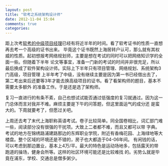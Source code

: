 ```yaml
---
layout: post
title: "软考之系统架构设计师"
date: 2012-11-04 15:04
comments: true
categories: 
---
```


距上次考[软考的中级项目经理](/blog/2012/05/27/take-the-exam/)已经有将近半年的时间。看了软考证书的性质一直想再去考一个高级的证书出来。
毕竟这个证书既然上海居转户认可，那么就有其权威的性质。起初想报考网络规划师，主要是想在考试的同时可以把网络知识学的全面一些。但随着下半年
论文等事宜，准备一门新的考试的时间并非很充足，所以最后换成了软件架构设计师。实际上下半年只有项目管理、网络规划、系统架构3门高级，项目管理
上半年考了中级，没有继续主要是因为第一书已经借出去了，第二考出来后还要等3年才能去换高级项目的证书。看了看架构师的题目，基本不需要太多额外
的准备工作。于是还是选了架构师。

复习一直进行的有条不紊，自己也想试试能否通过低强度的复习就通过。因为这一门总体而言对我并不难。麻烦主要是下午的问答题，但这里面运气的成分还
是蛮大的。下周就要考了，但愿过关吧。

上周还去考了末代上海职称英语考试。卷子比较简单。同全国卷相比，词汇部门难一些，阅读部分没有很强的干扰项。大致上二者都不难，而且又都可以带
字典。考试的地方在锦绣路浦建路那边的东辉职业学院，附近有香梅花园、上海绿地等大楼盘。整个区域的环境还是不错的，房子也大都造于04-06年间。
有闲钱的话，可以考虑到那边置业，基本上4万/平。最大的特色是运动场地多，包括露天的带跑道的操场，健身会所等。这样的社区环境可能还是比较难找
的。劣势么就是毕竟在浦东，学校、交通总是僧多粥少。
